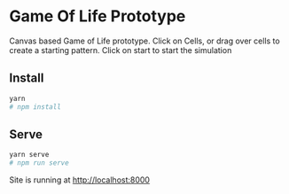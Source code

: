 # Game Of Life Prototype

Canvas based Game of Life prototype. Click on Cells, or drag over cells to create a starting pattern. Click on start to start the simulation

## Install
```bash
yarn
# npm install
```

## Serve
```bash
yarn serve
# npm run serve
```

Site is running at [http://localhost:8000](localhost:8000)
